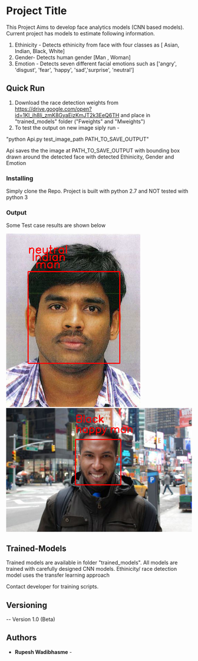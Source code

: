 # Project Title

This Project Aims to develop face analytics models (CNN based models). Current project has models to estimate following information.

1. Ethinicity - Detects ethinicity from face with four classes as  [ Asian, Indian, Black, White]
2. Gender- Detects human gender [Man , Woman]
3. Emotion - Detects seven different facial emotions such as ['angry', 'disgust', 'fear', 'happy', 'sad','surprise', 'neutral'] 

## Quick Run
1. Download the race detection weights from https://drive.google.com/open?id=1KI_ih8li_zmK8GyaEizKmJT2k3EeQ6TH and place in 
   "trained_models" folder ("Fweights" and "Mweights")
2. To test the output on new image siply run -

"python Api.py test_image_path   PATH_TO_SAVE_OUTPUT"

Api saves the the image at PATH_TO_SAVE_OUTPUT with bounding box drawn around the detected face with detected Ethinicity, Gender and Emotion 


### Installing

Simply clone the Repo. Project is built with python 2.7 and NOT tested with python 3


### Output 

Some Test case results are shown below

![Screenshot](images/pred_man.png)
![Screenshot](images/pred_coloured.png)

## Trained-Models

Trained models are available in folder "trained_models". All models are trained with carefully designed CNN models.
Ethinicity/ race detection model uses the transfer learning approach

Contact developer for training scripts.

## Versioning

-- Version 1.0 (Beta)
 

## Authors

* **Rupesh Wadibhasme** - 



